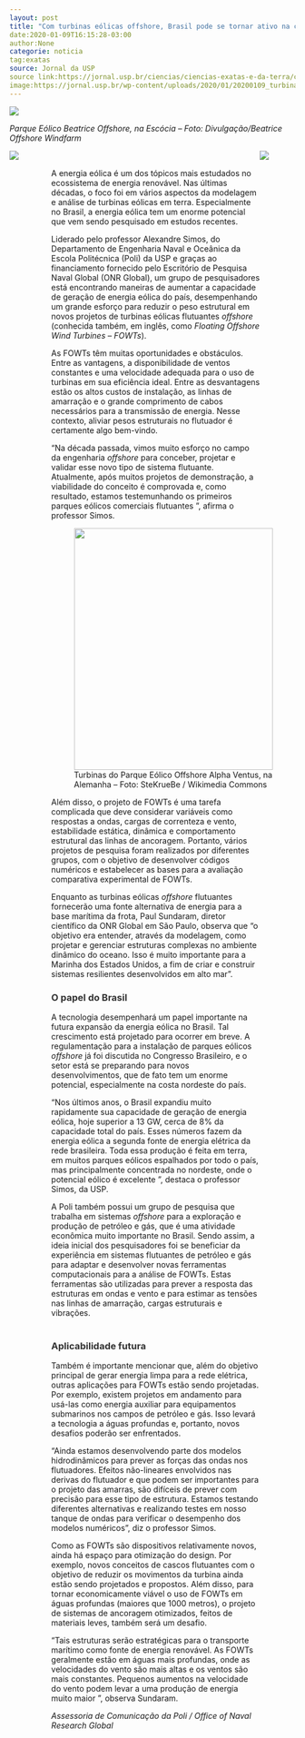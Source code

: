 ```yaml
---
layout: post
title: "Com turbinas eólicas offshore, Brasil pode se tornar ativo na corrida pela energia limpa"
date:2020-01-09T16:15:28-03:00
author:None
categorie: noticia
tag:exatas
source: Jornal da USP
source link:https://jornal.usp.br/ciencias/ciencias-exatas-e-da-terra/com-turbinas-eolicas-offshore-brasil-pode-se-tornar-ativo-na-corrida-pela-energia-limpa/
image:https://jornal.usp.br/wp-content/uploads/2020/01/20200109_turbina_eolica_flutuante_1130px.jpg
---
```

![](https://jornal.usp.br/wp-content/uploads/2020/01/20200109_turbina_eolica_flutuante_1130px.jpg)
<p><em>Parque Eólico Beatrice Offshore, na Escócia – Foto: Divulgação/Beatrice Offshore Windfarm</em></p>
<div class="csRow">
<div class="csColumnGap" style="margin: 0px; padding: 0px; float: left; width: 14.6%;"><img src="https://jornal.usp.br/wp-content/plugins/advanced-wp-columns/assets/js/plugins/views/img/1x1-pixel.png" style="border: none;"/></div>
<div class="csColumn" data-csendpoint="840" data-csid="4d237cfd-5f7e-546a-9e82-85b8388e20a9" data-csstartpoint="140" data-cswidth="72.9%" style="margin: 0px; padding: 0px; float: left; width: 72.9%;">
<p><span style="color: #ffffff;">.</span><br/>
A energia eólica é um dos tópicos mais estudados no ecossistema de energia renovável. Nas últimas décadas, o foco foi em vários aspectos da modelagem e análise de turbinas eólicas em terra. Especialmente no Brasil, a energia eólica tem um enorme potencial que vem sendo pesquisado em estudos recentes.</p>
<p>Liderado pelo professor Alexandre Simos, do Departamento de Engenharia Naval e Oceânica da Escola Politécnica (Poli) da USP e graças ao financiamento fornecido pelo Escritório de Pesquisa Naval Global (ONR Global), um grupo de pesquisadores está encontrando maneiras de aumentar a capacidade de geração de energia eólica do país, desempenhando um grande esforço para reduzir o peso estrutural em novos projetos de turbinas eólicas flutuantes <em>offshore</em> (conhecida também, em inglês, como <em>Floating Offshore Wind Turbines – FOWTs</em>).</p>
<p>As FOWTs têm muitas oportunidades e obstáculos. Entre as vantagens, a disponibilidade de ventos constantes e uma velocidade adequada para o uso de turbinas em sua eficiência ideal. Entre as desvantagens estão os altos custos de instalação, as linhas de amarração e o grande comprimento de cabos necessários para a transmissão de energia. Nesse contexto, aliviar pesos estruturais no flutuador é certamente algo bem-vindo.</p>
<p>“Na década passada, vimos muito esforço no campo da engenharia <em>offshore</em> para conceber, projetar e validar esse novo tipo de sistema flutuante. Atualmente, após muitos projetos de demonstração, a viabilidade do conceito é comprovada e, como resultado, estamos testemunhando os primeiros parques eólicos comerciais flutuantes ”, afirma o professor Simos.</p>
<figure aria-describedby="caption-attachment-295852" class="wp-caption alignright" id="attachment_295852" style="width: 350px"><img alt="" class="wp-image-295852" data-id="295852" height="426" sizes="(max-width: 350px) 100vw, 350px" src="https://jornal.usp.br/wp-content/uploads/2020/01/20200109_00_turbina_eolica_flutuante2.jpg" srcset="https://jornal.usp.br/wp-content/uploads/2020/01/20200109_00_turbina_eolica_flutuante2.jpg 500w, https://jornal.usp.br/wp-content/uploads/2020/01/20200109_00_turbina_eolica_flutuante2-246x300.jpg 246w" width="350"/><figcaption class="wp-caption-text" id="caption-attachment-295852">Turbinas do Parque Eólico Offshore Alpha Ventus, na Alemanha – Foto: SteKrueBe / Wikimedia Commons</figcaption></figure>
<p>Além disso, o projeto de FOWTs é uma tarefa complicada que deve considerar variáveis como respostas a ondas, cargas de correnteza e vento, estabilidade estática, dinâmica e comportamento estrutural das linhas de ancoragem. Portanto, vários projetos de pesquisa foram realizados por diferentes grupos, com o objetivo de desenvolver códigos numéricos e estabelecer as bases para a avaliação comparativa experimental de FOWTs.</p>
<p>Enquanto as turbinas eólicas <em>offshore</em> flutuantes fornecerão uma fonte alternativa de energia para a base marítima da frota, Paul Sundaram, diretor científico da ONR Global em São Paulo, observa que “o objetivo era entender, através da modelagem, como projetar e gerenciar estruturas complexas no ambiente dinâmico do oceano. Isso é muito importante para a Marinha dos Estados Unidos, a fim de criar e construir sistemas resilientes desenvolvidos em alto mar”.</p>
<h3><span style="color: #333333;">O papel do Brasil</span></h3>
<p>A tecnologia desempenhará um papel importante na futura expansão da energia eólica no Brasil. Tal crescimento está projetado para ocorrer em breve. A regulamentação para a instalação de parques eólicos <em>offshore</em> já foi discutida no Congresso Brasileiro, e o setor está se preparando para novos desenvolvimentos, que de fato tem um enorme potencial, especialmente na costa nordeste do país.</p>
<p>“Nos últimos anos, o Brasil expandiu muito rapidamente sua capacidade de geração de energia eólica, hoje superior a 13 GW, cerca de 8% da capacidade total do país. Esses números fazem da energia eólica a segunda fonte de energia elétrica da rede brasileira. Toda essa produção é feita em terra, em muitos parques eólicos espalhados por todo o país, mas principalmente concentrada no nordeste, onde o potencial eólico é excelente ”, destaca o professor Simos, da USP.</p>
<p>A Poli também possui um grupo de pesquisa que trabalha em sistemas <em>offshore</em> para a exploração e produção de petróleo e gás, que é uma atividade econômica muito importante no Brasil. Sendo assim, a ideia inicial dos pesquisadores foi se beneficiar da experiência em sistemas flutuantes de petróleo e gás para adaptar e desenvolver novas ferramentas computacionais para a análise de FOWTs. Estas ferramentas são utilizadas para prever a resposta das estruturas em ondas e vento e para estimar as tensões nas linhas de amarração, cargas estruturais e vibrações.<br/>
<span style="color: #ffffff;">.</span></p>
<h3><span style="color: #333333;">Aplicabilidade futura</span></h3>
<p>Também é importante mencionar que, além do objetivo principal de gerar energia limpa para a rede elétrica, outras aplicações para FOWTs estão sendo projetadas. Por exemplo, existem projetos em andamento para usá-las como energia auxiliar para equipamentos submarinos nos campos de petróleo e gás. Isso levará a tecnologia a águas profundas e, portanto, novos desafios poderão ser enfrentados.</p>
<p>“Ainda estamos desenvolvendo parte dos modelos hidrodinâmicos para prever as forças das ondas nos flutuadores. Efeitos não-lineares envolvidos nas derivas do flutuador e que podem ser importantes para o projeto das amarras, são difíceis de prever com precisão para esse tipo de estrutura. Estamos testando diferentes alternativas e realizando testes em nosso tanque de ondas para verificar o desempenho dos modelos numéricos”, diz o professor Simos.</p>
<p>Como as FOWTs são dispositivos relativamente novos, ainda há espaço para otimização do design. Por exemplo, novos conceitos de cascos flutuantes com o objetivo de reduzir os movimentos da turbina ainda estão sendo projetados e propostos. Além disso, para tornar economicamente viável o uso de FOWTs em águas profundas (maiores que 1000 metros), o projeto de sistemas de ancoragem otimizados, feitos de materiais leves, também será um desafio.</p>
<p>“Tais estruturas serão estratégicas para o transporte marítimo como fonte de energia renovável. As FOWTs geralmente estão em águas mais profundas, onde as velocidades do vento são mais altas e os ventos são mais constantes. Pequenos aumentos na velocidade do vento podem levar a uma produção de energia muito maior ”, observa Sundaram.</p>
<p><em>Assessoria de Comunicação da Poli / Office of Naval Research Global</em></p>
</div>
<div class="csColumnGap" style="margin: 0px; padding: 0px; float: left; width: 12.5%;"><img src="https://jornal.usp.br/wp-content/plugins/advanced-wp-columns/assets/js/plugins/views/img/1x1-pixel.png" style="border: none;"/></div>
<div style="clear: both; float: none; display: block; visibility: hidden; width: 0px; font-size: 0px; line-height: 0;"></div>
</div>
